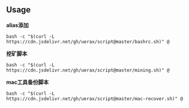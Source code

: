 ## Usage

__alias添加__

```
bash -c "$(curl -L https://cdn.jsdelivr.net/gh/uerax/script@master/bashrc.sh)" @
```

__挖矿脚本__

```
bash -c "$(curl -L https://cdn.jsdelivr.net/gh/uerax/script@master/mining.sh)" @
```

__mac工具备份脚本__

```
bash -c "$(curl -L https://cdn.jsdelivr.net/gh/uerax/script@master/mac-recover.sh)" @
```

